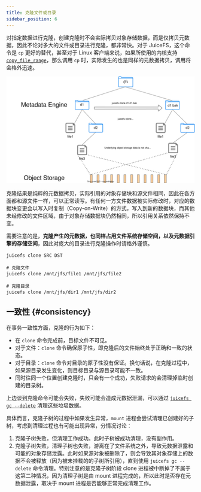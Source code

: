 ```yaml
---
title: 克隆文件或目录
sidebar_position: 6
---
```


对指定数据进行克隆，创建克隆时不会实际拷贝对象存储数据，而是仅拷贝元数据，因此不论对多大的文件或目录进行克隆，都非常快。对于 JuiceFS，这个命令是 `cp` 更好的替代，甚至对于 Linux 客户端来说，如果所使用的内核支持 [`copy_file_range`](https://man7.org/linux/man-pages/man2/copy_file_range.2.html)，那么调用 `cp` 时，实际发生的也是同样的元数据拷贝，调用将会格外迅速。

![clone](../images/juicefs-clone.svg)

克隆结果是纯粹的元数据拷贝，实际引用的对象存储块和源文件相同，因此在各方面都和源文件一样，可以正常读写。有任何一方文件数据被实际修改时，对应的数据块变更会以写入时复制（Copy-on-Write）的方式，写入到新的数据块，而其他未经修改的文件区域，由于对象存储数据块仍然相同，所以引用关系依然保持不变。

需要注意的是，**克隆产生的元数据，也同样占用文件系统存储空间，以及元数据引擎的存储空间**，因此对庞大的目录进行克隆操作时请格外谨慎。

```shell
juicefs clone SRC DST

# 克隆文件
juicefs clone /mnt/jfs/file1 /mnt/jfs/file2

# 克隆目录
juicefs clone /mnt/jfs/dir1 /mnt/jfs/dir2
```

## 一致性 {#consistency}

在事务一致性方面，克隆的行为如下：

- 在 `clone` 命令完成前，目标文件不可见。
- 对于文件：`clone` 命令确保原子性，即克隆后的文件始终处于正确和一致的状态。
- 对于目录：`clone` 命令对目录的原子性没有保证。换句话说，在克隆过程中，如果源目录发生变化，则目标目录与源目录可能不一致。
- 同时往同一个位置创建克隆时，只会有一个成功，失败请求的会清理掉临时创建的目录树。

上边谈到克隆命令可能会失败，失败可能会造成元数据泄漏，可以通过 [`juicefs gc --delete`](../reference/command_reference.md#gc) 清理这些垃圾数据。

具体而言，克隆子树的过程中如果发生异常，`mount` 进程会尝试清理已创建好的子树，考虑到清理过程也有可能出现异常，分情况讨论：

1. 克隆子树失败，但清理工作成功。此时子树被成功清理，没有副作用。
1. 克隆子树失败，清理子树也失败，游离在了文件系统之外，导致元数据泄露和可能的对象存储泄露。此时如果源对象被删除了，则会导致其对象存储上的数据不会被释放（因为被未挂载的的子树所引用），直到使用 `juicefs gc --delete` 命令清理。特别注意的是克隆子树阶段 clone 进程被中断掉了不属于这第二种情况，因为清理子树是由 mount 进程完成的，所以此时是否存在元数据泄露，取决于 mount 进程是否能够正常完成清理工作。
